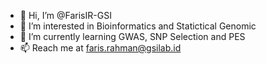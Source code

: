 - 👋 Hi, I’m @FarisIR-GSI
- 👀 I’m interested in Bioinformatics and Statictical Genomic 
- 🌱 I’m currently learning GWAS, SNP Selection and PES
- 📫 Reach me at faris.rahman@gsilab.id

<!---
FarisIR-GSI/FarisIR-GSI is a ✨ special ✨ repository because its `README.md` (this file) appears on your GitHub profile.
You can click the Preview link to take a look at your changes.
--->
